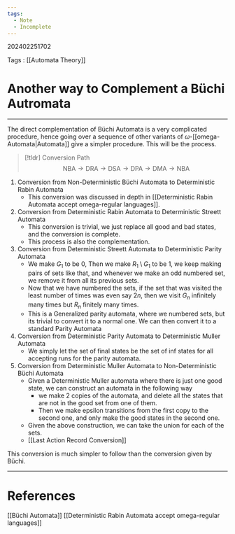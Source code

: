 ```yaml
---
tags:
  - Note
  - Incomplete
---
```

202402251702

Tags : [[Automata Theory]]
# Another way to Complement a Büchi Autromata
---
The direct complementation of Büchi Automata is a very complicated procedure, hence going over a sequence of other variants of $\omega$-[[omega-Automata|Automata]] give a simpler procedure. This will be the process.

>[!tldr] Conversion Path
>$$
>\text{NBA} \to \text{DRA} \to \text{DSA} \to \text{DPA} \to \text{DMA} \to \text{NBA}
>$$

1. Conversion from Non-Deterministic Büchi Automata to Deterministic Rabin Automata 
	- This conversion was discussed in depth in [[Deterministic Rabin Automata accept omega-regular languages]].
2.  Conversion from Deterministic Rabin Automata to Deterministic Streett Automata
	- This conversion is trivial, we just replace all good and bad states, and the conversion is complete.
	- This process is also the complementation.
3. Conversion from Deterministic Streett Automata to Deterministic Parity Automata
	- We make $G_1$ to be $0$, Then we make $R_1\setminus G_1$ to be 1, we keep making pairs of sets like that, and whenever we make an odd numbered set, we remove it from all its previous sets.
	- Now that we have numbered the sets, if the set that was visited the least number of times was even say $2n$, then we visit $G_n$ infinitely many times but $R_n$ finitely many times.
	- This is a Generalized parity automata, where we numbered sets, but its trivial to convert it to a normal one. We can then convert it to a standard Parity Automata
1. Conversion from Deterministic Parity Automata to Deterministic Muller Automata 
	- We simply let the set of final states be the set of inf states for all accepting runs for the parity automata.
1. Conversion from Deterministic Muller Automata to Non-Deterministic Büchi Automata
	-  Given a Deterministic Muller automata where there is just one good state, we can construct an automata in the following way
		- we make 2 copies of the automata, and delete all the states that are not in the good set from one of them.
		- Then we make epsilon transitions from the first copy to the second one, and only make the good states in the second one.
	- Given the above construction, we can take the union for each of the sets.
	- [[Last Action Record Conversion]]

This conversion is much simpler to follow than the conversion given by Büchi.

---
# References
[[Büchi Automata]]
[[Deterministic Rabin Automata accept omega-regular languages]]